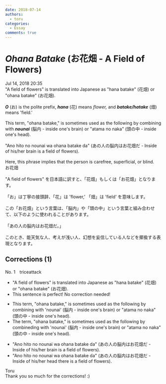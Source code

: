 ```yaml
---
date: 2018-07-14
authors:
  - toru
categories:
  - Essay
comments: true
---
```


# <strong><em>Ohana Batake</strong></em> (お花畑 - A Field of Flowers)
<div class="date">Jul 14, 2018 20:35</div>
<div id="post"><div id="body_show_ori">
"A field of flowers" is translated into Japanese as "hana batake" (花畑) or "ohana batake" (お花畑).<br/><br/><strong><em>O</em></strong> (お) is the polite prefix, <strong><em>hana</em></strong> (花) means <em>flower,</em> and <strong><em>batake/hatake</em></strong> (畑) means 'field.'<br/><br/>This term, "ohana batake," is sometimes used as the following by combining with <strong><em>nounai</em></strong> (脳内 - inside one's brain) or "atama no naka" (頭の中 - inside one's head).<br/><br/>"Ano hito no nounai wa ohana batake da" (あの人の脳内はお花畑だ - Inside of his/her brain is a field of flowers).<br/><br/>Here, this phrase implies that the person is carefree, superficial, or blind.
</div></div>

<!-- more -->

<div id="post_ja"><div id="body_show_mo">
お花畑<br/><br/>"A field of flowers" を日本語に訳すと、「花畑」もしくは「お花畑」となります。<br/><br/>「お」は丁寧の接頭辞、「花」は 'flower,' 「畑」は 'field' を意味します。<br/><br/>この「お花畑」という言葉は、「脳内」や「頭の中」という言葉と組み合わせて、以下のように使われることがあります。<br/><br/>「あの人の脳内はお花畑だ。」<br/><br/>このとき、能天気な人、考えが浅い人、幻想を妄信している人などを揶揄する表現となります。
</div></div>

## Corrections (1)
<div id="block"><div class="first_name"> No. 1　<span class="just_name">triceattack</span></div><div id="block2">
<ul class="correction_field">
<li class="incorrect">"A field of flowers" is translated into Japanese as "hana batake" (花畑) or "ohana batake" (お花畑).</li>
<li class="corrected perfect">This sentence is perfect! No correction needed!</li>
</ul>
<ul class="correction_field">
<li class="incorrect">This term, "ohana batake," is sometimes used as the following by combining with 'nounai' (脳内 - inside one's brain) or "atama no naka" (頭の中 - inside one's head).</li>
<li class="corrected correct">
<span class="f_blue">The</span> term<span class="sline">,</span> "ohana batake<span class="sline">,</span>" is sometimes <span class="sline">used as the following by</span> combin<span class="f_blue">ed</span><span class="sline">ing</span> with 'nounai' (脳内 - inside one's brain) or "atama no naka" (頭の中 - inside one's head).
</li>
</ul>
<ul class="correction_field">
<li class="incorrect">"Ano hito no nounai wa ohana batake da" (あの人の脳内はお花畑だ - Inside of his/her brain is a field of flowers).</li>
<li class="corrected correct">
"Ano hito no nounai wa ohana batake da" (あの人の脳内はお花畑だ - Inside of his/her <span class="f_blue">head</span> <span class="f_blue">there</span> is a field of flowers).
</li>
</ul>
</div><div class="name"><span class="just_name">Toru</span><br>
Thank you so much for the corrections! :)
</div>
</div>
